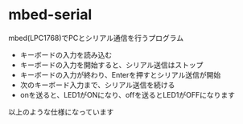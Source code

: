 mbed-serial
===========

mbed(LPC1768)でPCとシリアル通信を行うプログラム

* キーボードの入力を読み込む
* キーボードの入力を開始すると、シリアル送信はストップ
* キーボードの入力が終わり、Enterを押すとシリアル送信が開始
* 次のキーボード入力まで、シリアル送信を続ける
* onを送ると、LED1がONになり、offを送るとLED1がOFFになります

以上のような仕様になっています
